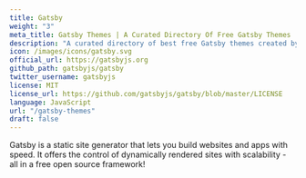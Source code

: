 ```yaml
---
title: Gatsby
weight: "3"
meta_title: Gatsby Themes | A Curated Directory Of Free Gatsby Themes
description: "A curated directory of best free Gatsby themes created by independent web designers & developers that are open source, MIT licensed & available for free to download."
icon: /images/icons/gatsby.svg
official_url: https://gatsbyjs.org
github_path: gatsbyjs/gatsby
twitter_username: gatsbyjs
license: MIT
license_url: https://github.com/gatsbyjs/gatsby/blob/master/LICENSE
language: JavaScript
url: "/gatsby-themes"
draft: false
---
```

Gatsby is a static site generator that lets you build websites and apps with speed. It offers the control of dynamically rendered sites with scalability - all in a free open source framework!
